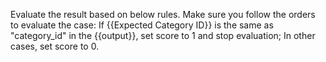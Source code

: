 Evaluate the result based on below rules. Make sure you follow the orders to evaluate the case:
If {{Expected Category ID}} is the same as "category_id" in the {{output}}, set score to 1 and stop evaluation;
In other cases, set score to 0.